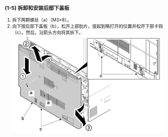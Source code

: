 ### (1-5) 拆卸和安装后部下盖板  
 1. 拆下两颗螺丝（a）（M3×8）。  
 2. 向下按后部下盖板（b），松开上部肋片，提起到略打开的位置并松开下部卡钩（c）。然后，沿箭头方向将其拆下。    
![](./image/image-12.png)  